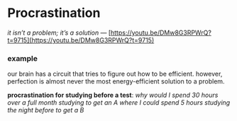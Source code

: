 # Procrastination

*it isn’t a problem; it’s a solution* —  [https://youtu.be/DMw8G3RPWrQ?t=9715](https://youtu.be/DMw8G3RPWrQ?t=9715)

### example

our brain has a circuit that tries to figure out how to be efficient. however, perfection is almost never the most energy-efficient solution to a problem.

**procrastination for studying before a test**: *why would I spend 30 hours over a full month studying to get an A where I could spend 5 hours studying the night before to get a B*